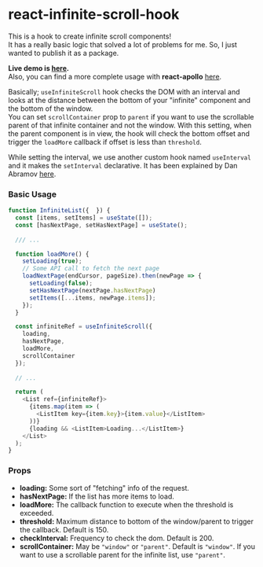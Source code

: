 # react-infinite-scroll-hook

This is a hook to create infinite scroll components!  
It has a really basic logic that solved a lot of problems for me. So, I just wanted to publish it as a package.  

**Live demo is [here](https://onderonur.github.io/react-infinite-scroll-hook/).**  
Also, you can find a more complete usage with **react-apollo** [here](https://github.com/onderonur/movies-app-graphql).

Basically; `useInfiniteScroll` hook checks the DOM with an interval and looks at the distance between the bottom of your "infinite" component and the bottom of the window.  
You can set `scrollContainer` prop to `parent` if you want to use the scrollable parent of that infinite container and not the window. With this setting, when the parent component is in view, the hook will check the bottom offset and trigger the `loadMore` callback if offset is less than `threshold`.

While setting the interval, we use another custom hook named `useInterval` and it makes the `setInterval` declarative. It has been explained by Dan Abramov [here](https://overreacted.io/making-setinterval-declarative-with-react-hooks/). 

### Basic Usage
```javascript
function InfiniteList({  }) {
  const [items, setItems] = useState([]);
  const [hasNextPage, setHasNextPage] = useState();
    
  /// ...

  function loadMore() {
    setLoading(true);
    // Some API call to fetch the next page
    loadNextPage(endCursor, pageSize).then(newPage => {
      setLoading(false);
      setHasNextPage(nextPage.hasNextPage)
      setItems([...items, newPage.items]);
    });
  }

  const infiniteRef = useInfiniteScroll({
    loading,
    hasNextPage,
    loadMore,
    scrollContainer
  });
  
  // ...

  return (
    <List ref={infiniteRef}>
      {items.map(item => (
        <ListItem key={item.key}>{item.value}</ListItem>
      ))}
      {loading && <ListItem>Loading...</ListItem>}
    </List>
  );
}
```

### Props
* **loading:** Some sort of "fetching" info of the request.  
* **hasNextPage:** If the list has more items to load.  
* **loadMore:** The callback function to execute when the threshold is exceeded.  
* **threshold:** Maximum distance to bottom of the window/parent to trigger the callback. Default is 150.  
* **checkInterval:** Frequency to check the dom. Default is 200.  
* **scrollContainer:** May be `"window"` or `"parent"`. Default is `"window"`. If you want to use a scrollable parent for the infinite list, use `"parent"`.

[build-badge]: https://img.shields.io/travis/user/repo/master.png?style=flat-square
[build]: https://travis-ci.org/user/repo
[npm-badge]: https://img.shields.io/npm/v/npm-package.png?style=flat-square
[npm]: https://www.npmjs.org/package/npm-package
[coveralls-badge]: https://img.shields.io/coveralls/user/repo/master.png?style=flat-square
[coveralls]: https://coveralls.io/github/user/repo
